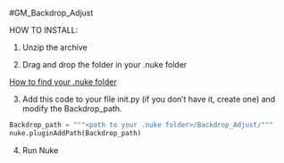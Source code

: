 #GM_Backdrop_Adjust

HOW TO INSTALL:
1. Unzip the archive
  
2. Drag and drop the folder in your .nuke folder

[How to find your .nuke folder](https://support.foundry.com/hc/en-us/articles/207271649-Q100048-Nuke-Directory-Locations)

3. Add this code to your file init.py (if you don’t have it, create one) and modify the Backdrop_path.

```python
Backdrop_path = """<path to your .nuke folder>/Backdrop_Adjust/"""
nuke.pluginAddPath(Backdrop_path)
```

4. Run Nuke

